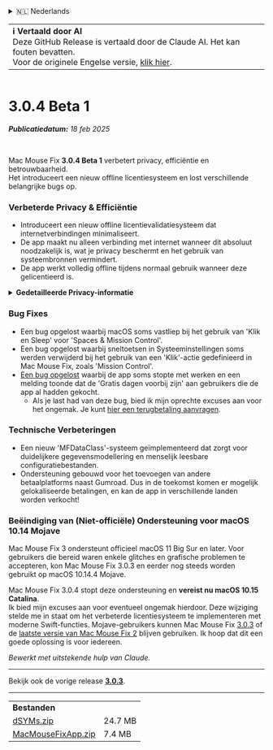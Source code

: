 <details>
<summary>🇳🇱 Nederlands</summary>

[🇬🇧 English (GitHub)](https://github.com/noah-nuebling/mac-mouse-fix/releases/tag/3.0.4-Beta-1)\
[🇦🇩 Català](https://redirect.macmousefix.com/?target=mmf-release&tag=3.0.4-Beta-1&locale=ca)\
[🇩🇪 Deutsch](https://redirect.macmousefix.com/?target=mmf-release&tag=3.0.4-Beta-1&locale=de)\
[🇪🇸 Español](https://redirect.macmousefix.com/?target=mmf-release&tag=3.0.4-Beta-1&locale=es)\
[🇫🇷 Français](https://redirect.macmousefix.com/?target=mmf-release&tag=3.0.4-Beta-1&locale=fr)\
[🇮🇩 Indonesia](https://redirect.macmousefix.com/?target=mmf-release&tag=3.0.4-Beta-1&locale=id)\
[🇮🇹 Italiano](https://redirect.macmousefix.com/?target=mmf-release&tag=3.0.4-Beta-1&locale=it)\
[🇭🇺 Magyar](https://redirect.macmousefix.com/?target=mmf-release&tag=3.0.4-Beta-1&locale=hu)\
**🇳🇱 Nederlands**\
[🇵🇱 Polski](https://redirect.macmousefix.com/?target=mmf-release&tag=3.0.4-Beta-1&locale=pl)\
[🇧🇷 Português (Brasil)](https://redirect.macmousefix.com/?target=mmf-release&tag=3.0.4-Beta-1&locale=pt-BR)\
[🇵🇹 Português (Portugal)](https://redirect.macmousefix.com/?target=mmf-release&tag=3.0.4-Beta-1&locale=pt-PT)\
[🇷🇴 Română](https://redirect.macmousefix.com/?target=mmf-release&tag=3.0.4-Beta-1&locale=ro)\
[🇸🇪 Svenska](https://redirect.macmousefix.com/?target=mmf-release&tag=3.0.4-Beta-1&locale=sv)\
[🇻🇳 Tiếng Việt](https://redirect.macmousefix.com/?target=mmf-release&tag=3.0.4-Beta-1&locale=vi)\
[🇹🇷 Türkçe](https://redirect.macmousefix.com/?target=mmf-release&tag=3.0.4-Beta-1&locale=tr)\
[🇨🇿 Čeština](https://redirect.macmousefix.com/?target=mmf-release&tag=3.0.4-Beta-1&locale=cs)\
[🇬🇷 Ελληνικά](https://redirect.macmousefix.com/?target=mmf-release&tag=3.0.4-Beta-1&locale=el)\
[🇷🇺 Русский](https://redirect.macmousefix.com/?target=mmf-release&tag=3.0.4-Beta-1&locale=ru)\
[🇺🇦 Українська](https://redirect.macmousefix.com/?target=mmf-release&tag=3.0.4-Beta-1&locale=uk)\
[🇮🇱 עברית](https://redirect.macmousefix.com/?target=mmf-release&tag=3.0.4-Beta-1&locale=he)\
[🇸🇦 العربية](https://redirect.macmousefix.com/?target=mmf-release&tag=3.0.4-Beta-1&locale=ar)\
[🇮🇳 हिन्दी](https://redirect.macmousefix.com/?target=mmf-release&tag=3.0.4-Beta-1&locale=hi)\
[🇹🇭 ไทย](https://redirect.macmousefix.com/?target=mmf-release&tag=3.0.4-Beta-1&locale=th)\
[🇨🇳 中文 (简体)](https://redirect.macmousefix.com/?target=mmf-release&tag=3.0.4-Beta-1&locale=zh-Hans)\
[🇨🇳 中文 (繁體)](https://redirect.macmousefix.com/?target=mmf-release&tag=3.0.4-Beta-1&locale=zh-Hant)\
[🇭🇰 中文（香港)](https://redirect.macmousefix.com/?target=mmf-release&tag=3.0.4-Beta-1&locale=zh-HK)\
[🇯🇵 日本語](https://redirect.macmousefix.com/?target=mmf-release&tag=3.0.4-Beta-1&locale=ja)\
[🇰🇷 한국어](https://redirect.macmousefix.com/?target=mmf-release&tag=3.0.4-Beta-1&locale=ko)\
[Help translate Mac Mouse Fix to different languages!](https://github.com/noah-nuebling/mac-mouse-fix/discussions/731)
</details>
<table align=><td>
<b>ℹ️ Vertaald door AI</b><br>
Deze GitHub Release is vertaald door de Claude AI. Het kan fouten bevatten.<br>
Voor de originele Engelse versie, <a href="https://github.com/noah-nuebling/mac-mouse-fix/releases/tag/3.0.4-Beta-1">klik hier</a>.
</td></table>

<table></table>

# 3.0.4 Beta 1
***Publicatiedatum:** 18 feb 2025*

<br>

Mac Mouse Fix **3.0.4 Beta 1** verbetert privacy, efficiëntie en betrouwbaarheid.\
Het introduceert een nieuw offline licentiesysteem en lost verschillende belangrijke bugs op.

### Verbeterde Privacy & Efficiëntie

- Introduceert een nieuw offline licentievalidatiesysteem dat internetverbindingen minimaliseert.
- De app maakt nu alleen verbinding met internet wanneer dit absoluut noodzakelijk is, wat je privacy beschermt en het gebruik van systeembronnen vermindert.
- De app werkt volledig offline tijdens normaal gebruik wanneer deze gelicentieerd is.

<details>
<summary><b>Gedetailleerde Privacy-informatie</b></summary>
Eerdere versies valideerden licenties online bij elke start, waardoor verbindingslogboeken mogelijk werden opgeslagen door servers van derden (GitHub en Gumroad). Het nieuwe systeem elimineert onnodige verbindingen – na de eerste licentieverificatie maakt het alleen verbinding met internet als lokale licentiegegevens beschadigd zijn.
<br><br>
Hoewel ik persoonlijk nooit gebruikersgedrag heb geregistreerd, maakte het vorige systeem het theoretisch mogelijk voor servers van derden om IP-adressen en verbindingstijden te loggen. Gumroad kon ook je licentiesleutel loggen en deze mogelijk koppelen aan persoonlijke informatie die ze over je hebben vastgelegd toen je Mac Mouse Fix kocht.
<br><br>
Ik had deze subtiele privacykwesties niet overwogen toen ik het originele licentiesysteem bouwde, maar nu is Mac Mouse Fix zo privé en internetvrij als mogelijk!
<br><br>
Zie ook <a href=https://gumroad.com/privacy>Gumroad's privacybeleid</a> en deze <a href=https://github.com/noah-nuebling/mac-mouse-fix/issues/976#issuecomment-2140955801>GitHub opmerking</a> van mij.

</details>

### Bug Fixes

- Een bug opgelost waarbij macOS soms vastliep bij het gebruik van 'Klik en Sleep' voor 'Spaces & Mission Control'.
- Een bug opgelost waarbij sneltoetsen in Systeeminstellingen soms werden verwijderd bij het gebruik van een 'Klik'-actie gedefinieerd in Mac Mouse Fix, zoals 'Mission Control'.
- [Een bug opgelost](https://github.com/noah-nuebling/mac-mouse-fix/issues?q=state%3Aopen%20label%3A%22%27Free%20days%20are%20over%27%20bug%22) waarbij de app soms stopte met werken en een melding toonde dat de 'Gratis dagen voorbij zijn' aan gebruikers die de app al hadden gekocht.
    - Als je last had van deze bug, bied ik mijn oprechte excuses aan voor het ongemak. Je kunt [hier een terugbetaling aanvragen](https://redirect.macmousefix.com/?message=&target=mmf-apply-for-refund&locale=nl).

### Technische Verbeteringen

- Een nieuw 'MFDataClass'-systeem geïmplementeerd dat zorgt voor duidelijkere gegevensmodellering en menselijk leesbare configuratiebestanden.
- Ondersteuning gebouwd voor het toevoegen van andere betaalplatforms naast Gumroad. Dus in de toekomst komen er mogelijk gelokaliseerde betalingen, en kan de app in verschillende landen worden verkocht!

### Beëindiging van (Niet-officiële) Ondersteuning voor macOS 10.14 Mojave

Mac Mouse Fix 3 ondersteunt officieel macOS 11 Big Sur en later. Voor gebruikers die bereid waren enkele glitches en grafische problemen te accepteren, kon Mac Mouse Fix 3.0.3 en eerder nog steeds worden gebruikt op macOS 10.14.4 Mojave.

Mac Mouse Fix 3.0.4 stopt deze ondersteuning en **vereist nu macOS 10.15 Catalina**.\
Ik bied mijn excuses aan voor eventueel ongemak hierdoor. Deze wijziging stelde me in staat om het verbeterde licentiesysteem te implementeren met moderne Swift-functies. Mojave-gebruikers kunnen Mac Mouse Fix [3.0.3](https://redirect.macmousefix.com/?target=mmf-release&tag=3.0.3&locale=nl) of de [laatste versie van Mac Mouse Fix 2](https://redirect.macmousefix.com/?target=mmf2-latest&locale=nl) blijven gebruiken. Ik hoop dat dit een goede oplossing is voor iedereen.

*Bewerkt met uitstekende hulp van Claude.*

---

Bekijk ook de vorige release [**3.0.3**](https://redirect.macmousefix.com/?target=mmf-release&tag=3.0.3&locale=nl).

---

<table align="start">
<tr>
    <td colspan=2>
        <b>Bestanden</b>
    </td>
</tr>
<tr>
    <td><a href="https://github.com/noah-nuebling/mac-mouse-fix/releases/download/3.0.4-Beta-1/dSYMs.zip">dSYMs.zip</a></td>
    <td>24.7 MB</td>
</tr>
<tr>
    <td><a href="https://github.com/noah-nuebling/mac-mouse-fix/releases/download/3.0.4-Beta-1/MacMouseFixApp.zip">MacMouseFixApp.zip</a></td>
    <td>7.4 MB</td>
</tr>
</table>